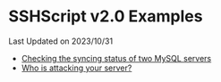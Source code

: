 # SSHScript v2.0 Examples
Last Updated on 2023/10/31

* [Checking the syncing status of two MySQL servers](mysqlsyncstate)
* [Who is attacking your server?](ex-lastb)
